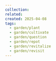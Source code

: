 ```yaml
---
collection: 
related: 
created: 2025-04-08
tags:
  - garden/plant
  - garden/cultivate
  - garden/question
  - garden/repot
  - garden/revitalize
  - garden/revisit
---
```

